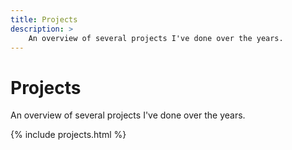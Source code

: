 ```yaml
---
title: Projects
description: >
	An overview of several projects I've done over the years.
---
```


# Projects

An overview of several projects I've done over the years.

{% include projects.html %}
